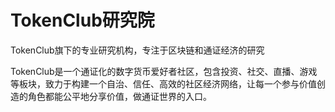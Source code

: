 # 

# TokenClub研究院

TokenClub旗下的专业研究机构，专注于区块链和通证经济的研究

TokenClub是一个通证化的数字货币爱好者社区，包含投资、社交、直播、游戏等板块，致力于构建一个自治、信任、高效的社区经济网络，让每一个参与价值创造的角色都能公平地分享价值，做通证世界的入口。


